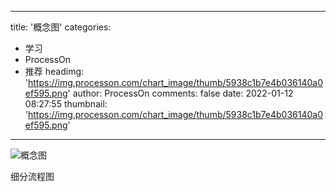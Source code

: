 
---
title: '概念图'
categories: 
 - 学习
 - ProcessOn
 - 推荐
headimg: 'https://img.processon.com/chart_image/thumb/5938c1b7e4b036140a0ef595.png'
author: ProcessOn
comments: false
date: 2022-01-12 08:27:55
thumbnail: 'https://img.processon.com/chart_image/thumb/5938c1b7e4b036140a0ef595.png'
---

<div>   
<img class="thumb" alt="概念图" src="https://img.processon.com/chart_image/thumb/5938c1b7e4b036140a0ef595.png" referrerpolicy="no-referrer">
<p>细分流程图</p>  
</div>
            